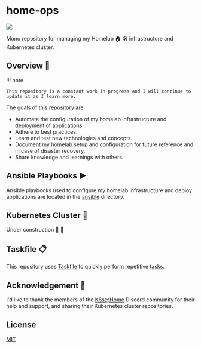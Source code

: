 # home-ops

![](https://github.com/dbrennand/home-ops/actions/workflows/ansible-lint.yml/badge.svg)

Mono repository for managing my Homelab 🏠 🛠 infrastructure and Kubernetes cluster.

## Overview 📝

!!! note

    This repository is a constant work in progress and I will continue to update it as I learn more.

The goals of this repository are:

- Automate the configuration of my homelab infrastructure and deployment of applications.
- Adhere to best practices.
- Learn and test new technologies and concepts.
- Document my homelab setup and configuration for future reference and in case of disaster recovery.
- Share knowledge and learnings with others.

## Ansible Playbooks ▶️

Ansible playbooks used to configure my homelab infrastructure and deploy applications are located in the [ansible](https://github.com/dbrennand/home-ops/tree/dev/ansible) directory.

## Kubernetes Cluster 🚀

Under construction 🚧 👷

## Taskfile 📋

This repository uses [Taskfile](https://taskfile.dev) to quickly perform repetitive [tasks](https://github.com/dbrennand/home-ops/blob/dev/Taskfile.yml).

## Acknowledgement 🙏

I'd like to thank the members of the [K8s@Home](https://discord.gg/k8s-at-home) Discord community for their help and support, and sharing their Kubernetes cluster repositories.

## License

[MIT](https://github.com/dbrennand/home-ops/blob/dev/LICENSE)
